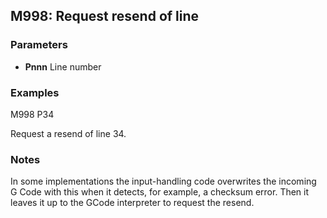 ## M998: Request resend of line

### Parameters

- **Pnnn** Line number

### Examples

M998 P34

Request a resend of line 34.

### Notes

In some implementations the input-handling code overwrites the incoming G Code with this when it detects, for example, a checksum error. Then it leaves it up to the GCode interpreter to request the resend.

